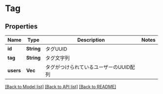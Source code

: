 # Tag

## Properties

Name | Type | Description | Notes
------------ | ------------- | ------------- | -------------
**id** | **String** | タグUUID | 
**tag** | **String** | タグ文字列 | 
**users** | **Vec<String>** | タグがつけられているユーザーのUUID配列 | 

[[Back to Model list]](../README.md#documentation-for-models) [[Back to API list]](../README.md#documentation-for-api-endpoints) [[Back to README]](../README.md)


